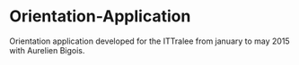 # Orientation-Application
Orientation application developed for the ITTralee from january to may 2015 with Aurelien Bigois.
